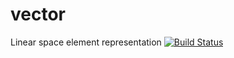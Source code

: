# vector
Linear space element representation
[![Build Status](https://travis-ci.org/Demitriy/vector.svg?branch=MyBranch)](https://travis-ci.org/Demitriy/vector)
